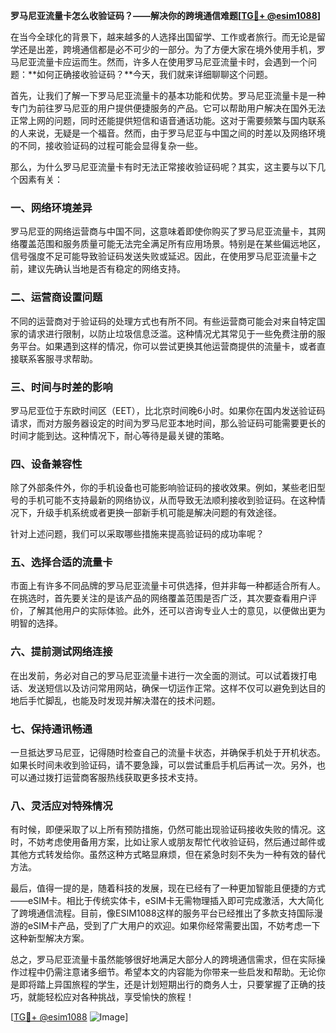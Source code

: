 **罗马尼亚流量卡怎么收验证码？——解决你的跨境通信难题[[TG💪+ @esim1088](https://t.me/s/esim1088)]**

在当今全球化的背景下，越来越多的人选择出国留学、工作或者旅行。而无论是留学还是出差，跨境通信都是必不可少的一部分。为了方便大家在境外使用手机，罗马尼亚流量卡应运而生。然而，许多人在使用罗马尼亚流量卡时，会遇到一个问题：**如何正确接收验证码？**今天，我们就来详细聊聊这个问题。

首先，让我们了解一下罗马尼亚流量卡的基本功能和优势。罗马尼亚流量卡是一种专门为前往罗马尼亚的用户提供便捷服务的产品。它可以帮助用户解决在国外无法正常上网的问题，同时还能提供短信和语音通话功能。这对于需要频繁与国内联系的人来说，无疑是一个福音。然而，由于罗马尼亚与中国之间的时差以及网络环境的不同，接收验证码的过程可能会显得复杂一些。

那么，为什么罗马尼亚流量卡有时无法正常接收验证码呢？其实，这主要与以下几个因素有关：

### **一、网络环境差异**
罗马尼亚的网络运营商与中国不同，这意味着即使你购买了罗马尼亚流量卡，其网络覆盖范围和服务质量可能无法完全满足所有应用场景。特别是在某些偏远地区，信号强度不足可能导致验证码发送失败或延迟。因此，在使用罗马尼亚流量卡之前，建议先确认当地是否有稳定的网络支持。

### **二、运营商设置问题**
不同的运营商对于验证码的处理方式也有所不同。有些运营商可能会对来自特定国家的请求进行限制，以防止垃圾信息泛滥。这种情况尤其常见于一些免费注册的服务平台。如果遇到这样的情况，你可以尝试更换其他运营商提供的流量卡，或者直接联系客服寻求帮助。

### **三、时间与时差的影响**
罗马尼亚位于东欧时间区（EET），比北京时间晚6小时。如果你在国内发送验证码请求，而对方服务器设定的时间为罗马尼亚本地时间，那么验证码可能需要更长的时间才能到达。这种情况下，耐心等待是最关键的策略。

### **四、设备兼容性**
除了外部条件外，你的手机设备也可能影响验证码的接收效果。例如，某些老旧型号的手机可能不支持最新的网络协议，从而导致无法顺利接收到验证码。在这种情况下，升级手机系统或者更换一部新手机可能是解决问题的有效途径。

针对上述问题，我们可以采取哪些措施来提高验证码的成功率呢？

### **五、选择合适的流量卡**
市面上有许多不同品牌的罗马尼亚流量卡可供选择，但并非每一种都适合所有人。在挑选时，首先要关注的是该产品的网络覆盖范围是否广泛，其次要查看用户评价，了解其他用户的实际体验。此外，还可以咨询专业人士的意见，以便做出更为明智的选择。

### **六、提前测试网络连接**
在出发前，务必对自己的罗马尼亚流量卡进行一次全面的测试。可以试着拨打电话、发送短信以及访问常用网站，确保一切运作正常。这样不仅可以避免到达目的地后手忙脚乱，也能及时发现并解决潜在的技术问题。

### **七、保持通讯畅通**
一旦抵达罗马尼亚，记得随时检查自己的流量卡状态，并确保手机处于开机状态。如果长时间未收到验证码，请不要急躁，可以尝试重启手机后再试一次。另外，也可以通过拨打运营商客服热线获取更多技术支持。

### **八、灵活应对特殊情况**
有时候，即便采取了以上所有预防措施，仍然可能出现验证码接收失败的情况。这时，不妨考虑使用备用方案，比如让家人或朋友帮忙代收验证码，然后通过邮件或其他方式转发给你。虽然这种方式略显麻烦，但在紧急时刻不失为一种有效的替代方法。

最后，值得一提的是，随着科技的发展，现在已经有了一种更加智能且便捷的方式——eSIM卡。相比于传统实体卡，eSIM卡无需物理插入即可完成激活，大大简化了跨境通信流程。目前，像ESIM1088这样的服务平台已经推出了多款支持国际漫游的eSIM卡产品，受到了广大用户的欢迎。如果你经常需要出国，不妨考虑一下这种新型解决方案。

总之，罗马尼亚流量卡虽然能够很好地满足大部分人的跨境通信需求，但在实际操作过程中仍需注意诸多细节。希望本文的内容能为你带来一些启发和帮助。无论你是即将踏上异国旅程的学生，还是计划短期出行的商务人士，只要掌握了正确的技巧，就能轻松应对各种挑战，享受愉快的旅程！

[[TG💪+ @esim1088](https://t.me/s/esim1088) ![Image](https://i.postimg.cc/4NQfJmqS/Snipaste-2025-05-13-00-14-12.png)]